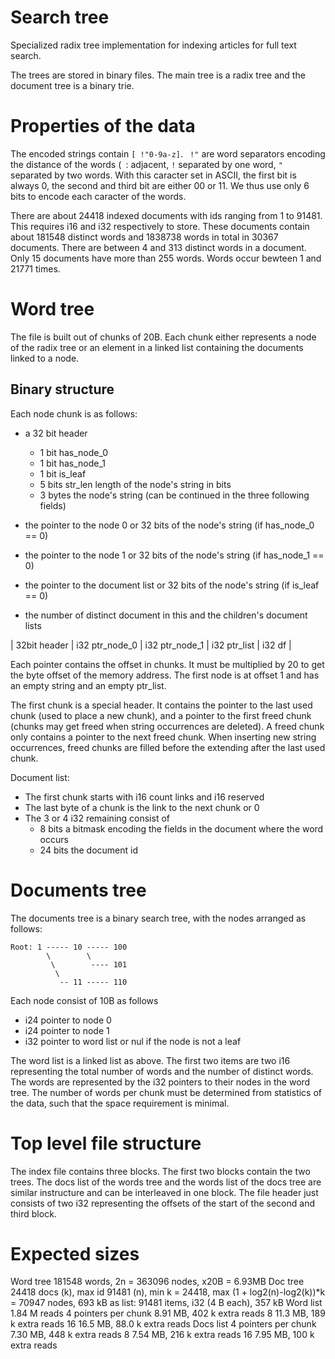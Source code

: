 # Search tree

Specialized radix tree implementation for indexing articles for full text search.

The trees are stored in binary files. The main tree is a radix tree and the document tree is a binary trie.


Properties of the data
======================
The encoded strings contain `[ !"0-9a-z]`. ` !"` are word separators encoding the distance of the words
(` `: adjacent, `!` separated by one word, `"` separated by two words. With this caracter set in ASCII, the first
bit is always 0, the second and third bit are either 00 or 11. We thus use only 6 bits to encode each caracter of
the words.

There are about 24418 indexed documents with ids ranging from 1 to 91481. This requires i16 and i32 respectively to store.
These documents contain about 181548 distinct words and 1838738 words in total in 30367 documents. There are between 4 and 313 distinct words in a document. Only 15 documents have more than 255 words. Words occur bewteen 1 and 21771 times.

Word tree
=========

The file is built out of chunks of 20B. Each chunk either represents a node of the radix tree or an element in a
linked list containing the documents linked to a node.

Binary structure
----------------

Each node chunk is as follows:
- a 32 bit header
    - 1 bit has_node_0
    - 1 bit has_node_1
    - 1 bit is_leaf
    - 5 bits str_len length of the node's string in bits
    - 3 bytes the node's string (can be continued in the three following fields)

- the pointer to the node 0 or 32 bits of the node's string (if has_node_0 == 0)
- the pointer to the node 1 or 32 bits of the node's string (if has_node_1 == 0)
- the pointer to the document list or 32 bits of the node's string (if is_leaf == 0)
- the number of distinct document in this and the children's document lists

| 32bit header | i32 ptr_node_0 | i32 ptr_node_1 | i32 ptr_list | i32 df |

Each pointer contains the offset in chunks. It must be multiplied by 20 to get the byte offset of the memory address.
The first node is at offset 1 and has an empty string and an empty ptr_list.

The first chunk is a special header. It contains the pointer to the last used chunk (used to place a new chunk),
and a pointer to the first freed chunk (chunks may get freed when string occurrences are deleted). A freed chunk
only contains a pointer to the next freed chunk. When inserting new string occurrences, freed chunks are filled
before the extending after the last used chunk.

Document list:
- The first chunk starts with i16 count links and i16 reserved
- The last byte of a chunk is the link to the next chunk or 0
- The 3 or 4 i32 remaining consist of
    - 8 bits a bitmask encoding the fields in the document where the word occurs
    - 24 bits the document id

Documents tree
==============

The documents tree is a binary search tree, with the nodes arranged as follows:

```
Root: 1 ----- 10 ----- 100
        \        \
         \        ---- 101
          \
           -- 11 ----- 110
```

Each node consist of 10B as follows

- i24 pointer to node 0
- i24 pointer to node 1
- i32 pointer to word list or nul if the node is not a leaf

The word list is a linked list as above. The first two items are two i16 representing the total number of words
and the number of distinct words. The words are represented by the i32 pointers to their nodes in the word tree.
The number of words per chunk must be determined from statistics of the data, such that the space requirement is minimal.

Top level file structure
========================
The index file contains three blocks.
The first two blocks contain the two trees.
The docs list of the words tree and the words list of the docs tree are similar instructure and can be interleaved
in one block.
The file header just consists of two i32 representing the offsets of the start of the second and third block.

Expected sizes
==============

Word tree
181548 words, 2n = 363096 nodes, x20B = 6.93MB
Doc tree
24418 docs (k), max id 91481 (n), min k = 24418, max (1 + log2(n)-log2(k))\*k = 70947 nodes, 693 kB
as list: 91481 items, i32 (4 B each), 357 kB
Word list 1.84 M reads
4 pointers per chunk 8.91 MB, 402 k extra reads
8	11.3 MB, 189 k extra reads
16	16.5 MB, 88.0 k extra reads
Docs list
4 pointers per chunk 7.30 MB, 448 k extra reads
8	7.54 MB, 216 k extra reads
16	7.95 MB, 100 k extra reads